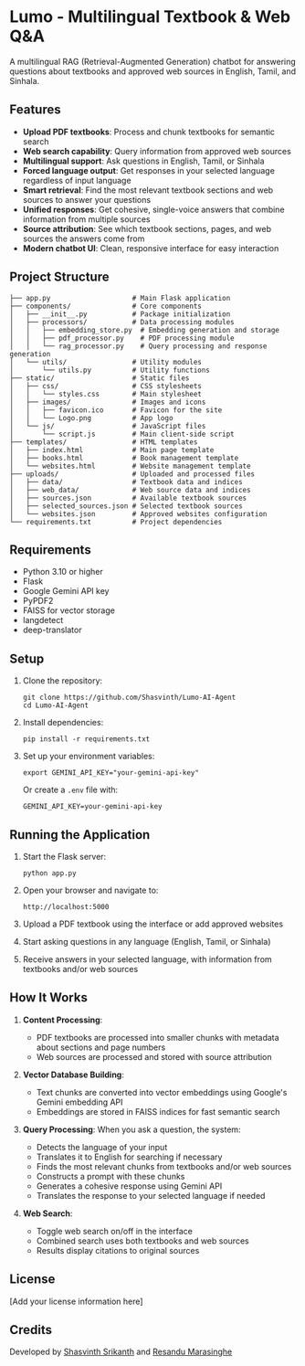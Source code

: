 # Lumo - Multilingual Textbook & Web Q&A

A multilingual RAG (Retrieval-Augmented Generation) chatbot for answering questions about textbooks and approved web sources in English, Tamil, and Sinhala.

## Features

- **Upload PDF textbooks**: Process and chunk textbooks for semantic search
- **Web search capability**: Query information from approved web sources
- **Multilingual support**: Ask questions in English, Tamil, or Sinhala
- **Forced language output**: Get responses in your selected language regardless of input language
- **Smart retrieval**: Find the most relevant textbook sections and web sources to answer your questions
- **Unified responses**: Get cohesive, single-voice answers that combine information from multiple sources
- **Source attribution**: See which textbook sections, pages, and web sources the answers come from
- **Modern chatbot UI**: Clean, responsive interface for easy interaction

## Project Structure

```
├── app.py                    # Main Flask application
├── components/               # Core components
│   ├── __init__.py           # Package initialization
│   ├── processors/           # Data processing modules
│   │   ├── embedding_store.py  # Embedding generation and storage
│   │   ├── pdf_processor.py    # PDF processing module
│   │   └── rag_processor.py    # Query processing and response generation
│   └── utils/                # Utility modules
│       └── utils.py          # Utility functions
├── static/                   # Static files
│   ├── css/                  # CSS stylesheets
│   │   └── styles.css        # Main stylesheet
│   ├── images/               # Images and icons
│   │   ├── favicon.ico       # Favicon for the site
│   │   └── Logo.png          # App logo
│   └── js/                   # JavaScript files
│       └── script.js         # Main client-side script
├── templates/                # HTML templates
│   ├── index.html            # Main page template
│   ├── books.html            # Book management template
│   └── websites.html         # Website management template
├── uploads/                  # Uploaded and processed files
│   ├── data/                 # Textbook data and indices
│   ├── web_data/             # Web source data and indices
│   ├── sources.json          # Available textbook sources
│   ├── selected_sources.json # Selected textbook sources
│   └── websites.json         # Approved websites configuration
└── requirements.txt          # Project dependencies
```

## Requirements

- Python 3.10 or higher
- Flask
- Google Gemini API key
- PyPDF2
- FAISS for vector storage
- langdetect
- deep-translator

## Setup

1. Clone the repository:

   ```
   git clone https://github.com/Shasvinth/Lumo-AI-Agent
   cd Lumo-AI-Agent
   ```

2. Install dependencies:

   ```
   pip install -r requirements.txt
   ```

3. Set up your environment variables:
   ```
   export GEMINI_API_KEY="your-gemini-api-key"
   ```
   Or create a `.env` file with:
   ```
   GEMINI_API_KEY=your-gemini-api-key
   ```

## Running the Application

1. Start the Flask server:

   ```
   python app.py
   ```

2. Open your browser and navigate to:

   ```
   http://localhost:5000
   ```

3. Upload a PDF textbook using the interface or add approved websites

4. Start asking questions in any language (English, Tamil, or Sinhala)

5. Receive answers in your selected language, with information from textbooks and/or web sources

## How It Works

1. **Content Processing**: 
   - PDF textbooks are processed into smaller chunks with metadata about sections and page numbers
   - Web sources are processed and stored with source attribution

2. **Vector Database Building**: 
   - Text chunks are converted into vector embeddings using Google's Gemini embedding API
   - Embeddings are stored in FAISS indices for fast semantic search

3. **Query Processing**: When you ask a question, the system:
   - Detects the language of your input
   - Translates it to English for searching if necessary
   - Finds the most relevant chunks from textbooks and/or web sources
   - Constructs a prompt with these chunks
   - Generates a cohesive response using Gemini API
   - Translates the response to your selected language if needed

4. **Web Search**: 
   - Toggle web search on/off in the interface
   - Combined search uses both textbooks and web sources
   - Results display citations to original sources

## License

[Add your license information here]

## Credits

Developed by [Shasvinth Srikanth](https://github.com/Shasvinth/) and [Resandu Marasinghe](https://github.com/ResanduMarasinghe/)